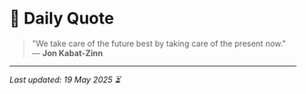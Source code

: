 # 📜 Daily Quote

> "We take care of the future best by taking care of the present now."  
> — **Jon Kabat-Zinn**

---

_Last updated: 19 May 2025 ⏳_
